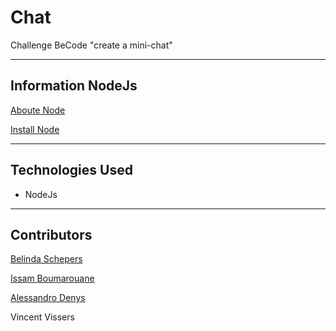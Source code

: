 # Chat
Challenge BeCode "create a mini-chat"
<hr>

## Information NodeJs

[Aboute Node](./NodeJs.md)

[Install Node](./InstalleNode.md)

<hr>

## Technologies Used

- NodeJs

<hr>

## Contributors

[Belinda Schepers](https://github.com/belindaschepers)

[Issam Boumarouane](https://github.com/Boumarouane)

[Alessandro Denys](https://github.com/alessdenys)

Vincent Vissers
